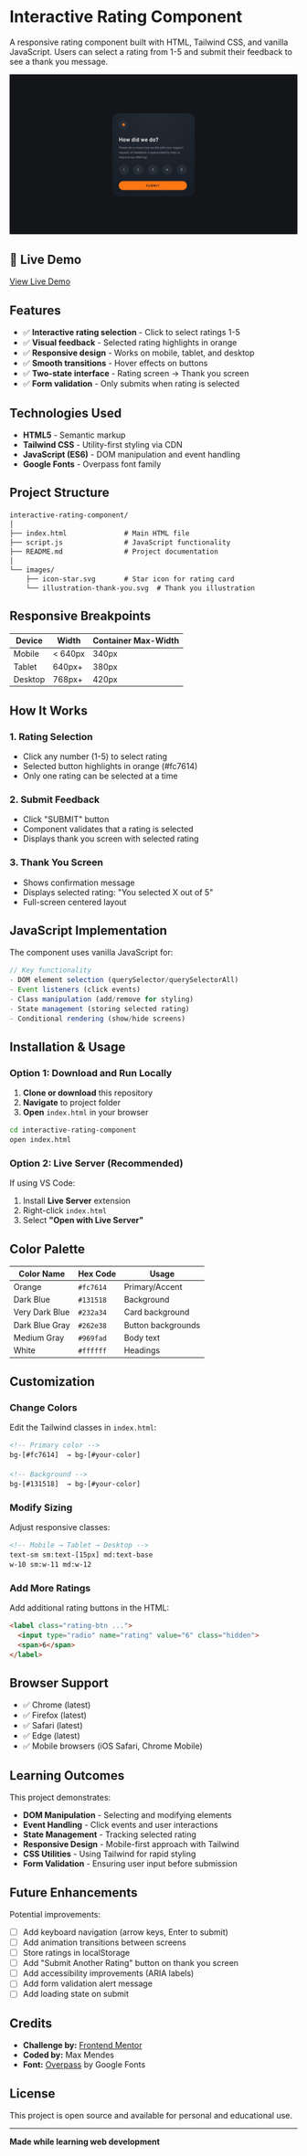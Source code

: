 # Interactive Rating Component

A responsive rating component built with HTML, Tailwind CSS, and vanilla JavaScript. Users can select a rating from 1-5 and submit their feedback to see a thank you message.

![Rating Component Preview](design/desktop-design.jpg)


## 🚀 Live Demo

[View Live Demo](https://max-mendes91.github.io/interactive-rating-card/)


## Features

- ✅ **Interactive rating selection** - Click to select ratings 1-5
- ✅ **Visual feedback** - Selected rating highlights in orange
- ✅ **Responsive design** - Works on mobile, tablet, and desktop
- ✅ **Smooth transitions** - Hover effects on buttons
- ✅ **Two-state interface** - Rating screen → Thank you screen
- ✅ **Form validation** - Only submits when rating is selected

## Technologies Used

- **HTML5** - Semantic markup
- **Tailwind CSS** - Utility-first styling via CDN
- **JavaScript (ES6)** - DOM manipulation and event handling
- **Google Fonts** - Overpass font family

## Project Structure

```
interactive-rating-component/
│
├── index.html              # Main HTML file
├── script.js               # JavaScript functionality
├── README.md               # Project documentation
│
└── images/
    ├── icon-star.svg       # Star icon for rating card
    └── illustration-thank-you.svg  # Thank you illustration
```

## Responsive Breakpoints

| Device  | Width   | Container Max-Width |
| ------- | ------- | ------------------- |
| Mobile  | < 640px | 340px               |
| Tablet  | 640px+  | 380px               |
| Desktop | 768px+  | 420px               |

## How It Works

### 1. Rating Selection
- Click any number (1-5) to select rating
- Selected button highlights in orange (#fc7614)
- Only one rating can be selected at a time

### 2. Submit Feedback
- Click "SUBMIT" button
- Component validates that a rating is selected
- Displays thank you screen with selected rating

### 3. Thank You Screen
- Shows confirmation message
- Displays selected rating: "You selected X out of 5"
- Full-screen centered layout

## JavaScript Implementation

The component uses vanilla JavaScript for:

```javascript
// Key functionality
- DOM element selection (querySelector/querySelectorAll)
- Event listeners (click events)
- Class manipulation (add/remove for styling)
- State management (storing selected rating)
- Conditional rendering (show/hide screens)
```

## Installation & Usage

### Option 1: Download and Run Locally

1. **Clone or download** this repository
2. **Navigate** to project folder
3. **Open** `index.html` in your browser

```bash
cd interactive-rating-component
open index.html
```

### Option 2: Live Server (Recommended)

If using VS Code:

1. Install **Live Server** extension
2. Right-click `index.html`
3. Select **"Open with Live Server"**

## Color Palette

| Color Name     | Hex Code  | Usage              |
| -------------- | --------- | ------------------ |
| Orange         | `#fc7614` | Primary/Accent     |
| Dark Blue      | `#131518` | Background         |
| Very Dark Blue | `#232a34` | Card background    |
| Dark Blue Gray | `#262e38` | Button backgrounds |
| Medium Gray    | `#969fad` | Body text          |
| White          | `#ffffff` | Headings           |

## Customization

### Change Colors
Edit the Tailwind classes in `index.html`:
```html
<!-- Primary color -->
bg-[#fc7614]  → bg-[#your-color]

<!-- Background -->
bg-[#131518]  → bg-[#your-color]
```

### Modify Sizing
Adjust responsive classes:
```html
<!-- Mobile → Tablet → Desktop -->
text-sm sm:text-[15px] md:text-base
w-10 sm:w-11 md:w-12
```

### Add More Ratings
Add additional rating buttons in the HTML:
```html
<label class="rating-btn ...">
  <input type="radio" name="rating" value="6" class="hidden">
  <span>6</span>
</label>
```

## Browser Support

- ✅ Chrome (latest)
- ✅ Firefox (latest)
- ✅ Safari (latest)
- ✅ Edge (latest)
- ✅ Mobile browsers (iOS Safari, Chrome Mobile)

## Learning Outcomes

This project demonstrates:

- **DOM Manipulation** - Selecting and modifying elements
- **Event Handling** - Click events and user interactions
- **State Management** - Tracking selected rating
- **Responsive Design** - Mobile-first approach with Tailwind
- **CSS Utilities** - Using Tailwind for rapid styling
- **Form Validation** - Ensuring user input before submission

## Future Enhancements

Potential improvements:

- [ ] Add keyboard navigation (arrow keys, Enter to submit)
- [ ] Add animation transitions between screens
- [ ] Store ratings in localStorage
- [ ] Add "Submit Another Rating" button on thank you screen
- [ ] Add accessibility improvements (ARIA labels)
- [ ] Add form validation alert message
- [ ] Add loading state on submit

## Credits

- **Challenge by:** [Frontend Mentor](https://www.frontendmentor.io)
- **Coded by:** Max Mendes
- **Font:** [Overpass](https://fonts.google.com/specimen/Overpass) by Google Fonts

## License

This project is open source and available for personal and educational use.

---

**Made while learning web development**